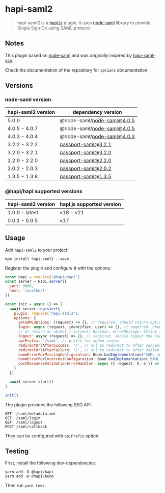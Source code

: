 # hapi-saml2

> hapi-saml2 is a [hapi.js](https://hapijs.com/) plugin, it uses [node-saml](https://github.com/node-saml/node-saml) library to provide Single Sign On using SAML protocol


## Notes

This plugin based on [node-saml](https://github.com/node-saml/node-saml) and was originally inspired by [hapi-saml-sso](https://www.npmjs.com/package/hapi-saml-sso).

Check the documentation of the repository for `options` documentation

## Versions

### node-saml version

| hapi-saml2 version | dependency version         |
|--------------------|----------------------------|
| 5.0.0              | @node-saml/node-saml@4.0.5 |
| 4.0.5 - 4.0.7      | @node-saml/node-saml@4.0.5 |
| 4.0.3 - 4.0.4      | @node-saml/node-saml@4.0.3 |
| 3.2.2 - 3.2.2      | passport-saml@3.2.1        |
| 3.2.0 - 3.2.1      | passport-saml@3.2.0        |
| 2.2.0 - 2.2.0      | passport-saml@2.2.0        |
| 2.0.2 - 2.0.3      | passport-saml@2.0.2        |
| 1.3.5 - 1.3.8      | passport-saml@1.3.5        |

### @hapi/hapi supported versions

| hapi-saml2 version | hapi.js supported version |
|----|---------------------------|
| 1.0.0 - latest | v18 - v21                 |
| 0.0.1 - 0.0.5 | v17                       |

## Usage

Add `hapi-saml2` to your project:

```
npm install hapi-saml2 --save
```

Register the plugin and configure it with the options:

```javascript
const Hapi = require('@hapi/hapi')
const server = Hapi.server({
  port: 3000,
  host: 'localhost'
})

const init = async () => {
  await server.register({
    plugin: require('hapi-saml2'),
    options: {
      getSAMLOptions: (request) => {}, // required. should return options for `node-saml`
      login: async (request, identifier, user) => {}, // required. should return true if user is authenticated and authenticate user based on identifier (Profile.nameID is used), 
      // or return an object { success: Boolean, errorMessage: String } to sent an error message to postResponseValidationErrorHandler(if implemented)
      logout: async (request) => {}, // required. should logout the user on the app
      apiPrefix: '/saml', // prefix for added routes
      redirectUrlAfterSuccess: '/', // url to redirect to after successful login
      redirectUrlAfterFailure: '/', // url to redirect to after failed login
      boomErrorForMissingConfiguration: Boom.badImplementation('SAML instance is not configured'), // Boom error to throw on missing configuration error
      boomErrorForIncorrectConfiguration: Boom.badImplementation('SAML configuration is incorrect'), // Boom error to throw on incorrect configuration error
      postResponseValidationErrorHandler: async ({ request, h, e }) => { return h.redirect('/errorPage') } // function to handle Post Response validation errors
    }
  })

  await server.start()
}

init()
```

The plugin provides the following SSO API:
```
GET  /saml/metadata.xml
GET  /saml/login
GET  /saml/logout
POST /saml/callback
```

They can be configured with `apiPrefix` option.

## Testing

First, install the following dev-dependencies:
```
yarn add -D @hapi/hapi
yarn add -D @hapi/boom
```

Then run `yarn test`. 
